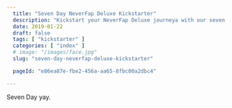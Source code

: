 ```yaml
---
  title: "Seven Day NeverFap Deluxe Kickstarter"
  description: "Kickstart your NeverFap Deluxe journeya with our seven day kickstarter."
  date: 2019-01-22
  draft: false
  tags: [ "kickstarter" ]
  categories: [ "index" ]
  # image: "/images/face.jpg"
  slug: "seven-day-neverfap-deluxe-kickstarter"

  pageId: "e86ea87e-fbe2-456a-aa65-8fbc00a2dbc4"

---
```


Seven Day yay.